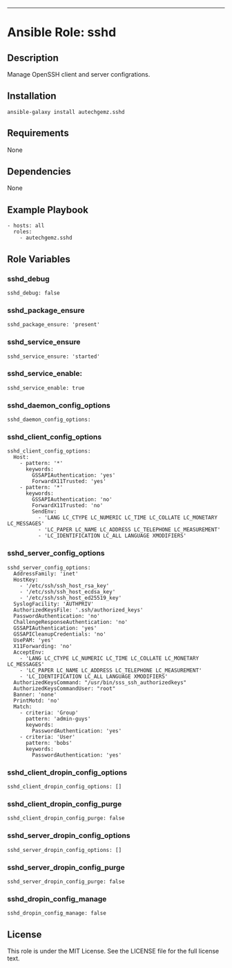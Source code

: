 ---
# Ansible Role: sshd

## Description

Manage OpenSSH client and server configrations.

## Installation

```
ansible-galaxy install autechgemz.sshd
```

## Requirements

None

## Dependencies

None

## Example Playbook

```
- hosts: all
  roles:
    - autechgemz.sshd
```

## Role Variables

### sshd_debug

```
sshd_debug: false
```

### sshd_package_ensure
```
sshd_package_ensure: 'present'
```

### sshd_service_ensure
```
sshd_service_ensure: 'started'
```

### sshd_service_enable:
```
sshd_service_enable: true
```

### sshd_daemon_config_options
```
sshd_daemon_config_options:
```

### sshd_client_config_options
```
sshd_client_config_options:
  Host:
    - pattern: '*'
      keywords:
        GSSAPIAuthentication: 'yes'
        ForwardX11Trusted: 'yes'
    - pattern: '*'
      keywords:
        GSSAPIAuthentication: 'no'
        ForwardX11Trusted: 'no'
        SendEnv:
          - 'LANG LC_CTYPE LC_NUMERIC LC_TIME LC_COLLATE LC_MONETARY LC_MESSAGES'
          - 'LC_PAPER LC_NAME LC_ADDRESS LC_TELEPHONE LC_MEASUREMENT'
          - 'LC_IDENTIFICATION LC_ALL LANGUAGE XMODIFIERS'
```

### sshd_server_config_options
```
sshd_server_config_options:
  AddressFamily: 'inet'
  HostKey:
    - '/etc/ssh/ssh_host_rsa_key'
    - '/etc/ssh/ssh_host_ecdsa_key'
    - '/etc/ssh/ssh_host_ed25519_key'
  SyslogFacility: 'AUTHPRIV'
  AuthorizedKeysFile: '.ssh/authorized_keys'
  PasswordAuthentication: 'no'
  ChallengeResponseAuthentication: 'no'
  GSSAPIAuthentication: 'yes'
  GSSAPICleanupCredentials: 'no'
  UsePAM: 'yes'
  X11Forwarding: 'no'
  AcceptEnv:
    - 'LANG LC_CTYPE LC_NUMERIC LC_TIME LC_COLLATE LC_MONETARY LC_MESSAGES'
    - 'LC_PAPER LC_NAME LC_ADDRESS LC_TELEPHONE LC_MEASUREMENT'
    - 'LC_IDENTIFICATION LC_ALL LANGUAGE XMODIFIERS'
  AuthorizedKeysCommand: "/usr/bin/sss_ssh_authorizedkeys"
  AuthorizedKeysCommandUser: "root"
  Banner: 'none'
  PrintMotd: 'no'
  Match:
    - criteria: 'Group'
      pattern: 'admin-guys'
      keywords:
        PasswordAuthentication: 'yes'
    - criteria: 'User'
      pattern: 'bobs'
      keywords:
        PasswordAuthentication: 'yes'
```

### sshd_client_dropin_config_options

```
sshd_client_dropin_config_options: []
```

### sshd_client_dropin_config_purge

```
sshd_client_dropin_config_purge: false
```

### sshd_server_dropin_config_options

```
sshd_server_dropin_config_options: []
```

### sshd_server_dropin_config_purge

```
sshd_server_dropin_config_purge: false
```

### sshd_dropin_config_manage

```
sshd_dropin_config_manage: false
```

## License

This role is under the MIT License. See the LICENSE file for the full license text.